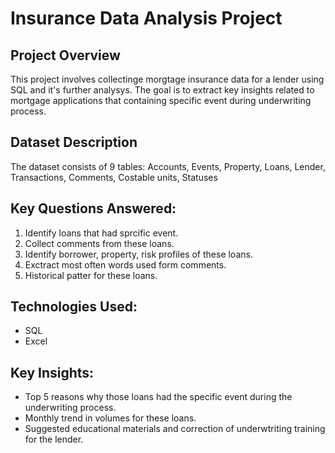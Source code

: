 # Insurance Data Analysis Project

## Project Overview
This project involves collectinge morgtage insurance data for a lender using SQL and it's further analysys. The goal is to extract key insights related to mortgage applications that containing specific event during underwriting process.
## Dataset Description
The dataset consists of 9 tables: Accounts, Events, Property, Loans, Lender, Transactions, Comments, Costable units, Statuses 

## Key Questions Answered:
1. Identify loans that had sprcific event.
2. Collect comments from these loans.
3. Identify borrower, property, risk profiles of these loans.
4. Exctract most often words used form comments.
5. Historical patter for these loans.

## Technologies Used:
- SQL
- Excel

## Key Insights:
- Top 5 reasons why those loans had the specific event during the underwriting process.
- Monthly trend in volumes for these loans.
- Suggested educational materials and correction of underwtriting training for the lender.

